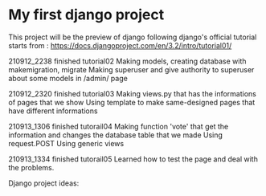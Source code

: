 # My first django project

This project will be the preview of django following django's official tutorial starts from : 
https://docs.djangoproject.com/en/3.2/intro/tutorial01/

210912_2238
finished tutorial02
Making models, creating database with makemigration, migrate
Making superuser and give authority to superuser about some models in /admin/ page

210912_2320
finished tutorial03
Making views.py that has the informations of pages that we show
Using template to make same-designed pages that have different informations

210913_1306
finished tutorail04
Making function 'vote' that get the information and changes the database table that we made
Using request.POST
Using generic views

210913_1334
finished tutorail05
Learned how to test the page and deal with the problems.

Django project ideas:
